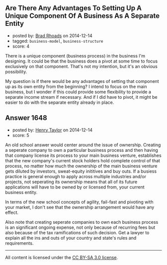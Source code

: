 ## Are There Any Advantages To Setting Up A Unique Component Of A Business As A Separate Entity

- posted by: [Brad Rhoads](https://stackexchange.com/users/42121/brad-rhoads) on 2014-12-14
- tagged: `business-model`, `business-structure`
- score: 4

There is a unique component (business process) in the business I'm designing. It could be that the business does a pivot at some time to focus exclusively on that component. That's not my intention, but it's an obvious possibility.

My question is if there would be any advantages of setting that component up as its own entity from the beginning? I intend to focus on the main business, but I wonder if this could provide some flexibility to provide a separate income stream if necessary. And if I did have to pivot, it might be easier to do with the separate entity already in place.


## Answer 1648

- posted by: [Henry Taylor](https://stackexchange.com/users/1734959/henry-taylor) on 2014-12-14
- score: 5

An old school answer would center around the issue of ownership.  Creating a seperate company to own a particular business process and then having that company license its process to your main business venture, establishes that the new company's current stock holders hold complete control of that process, no matter how much the ownership of the main business venture gets diluted by investors, sweat-equity inititives and buy outs.  If a busiess practice is general enough to apply across multiple industries and/or projects, not seperating its ownership means that all of its future applications will have to be owned by or licensed from, your current business entity.

In terms of the new school concepts of agility, fail-fast and pivoting with your market, I don't see that the ownership arrangement would have any effect.

Also note that creating seperate companies to own each business process is an significant ongoing expense, not only because of recurring fees but also because of the tax ramifications of such decision.  Get a lawyer to explain all the ins and outs of your country and state's rules and requirements.



---

All content is licensed under the [CC BY-SA 3.0 license](https://creativecommons.org/licenses/by-sa/3.0/).
